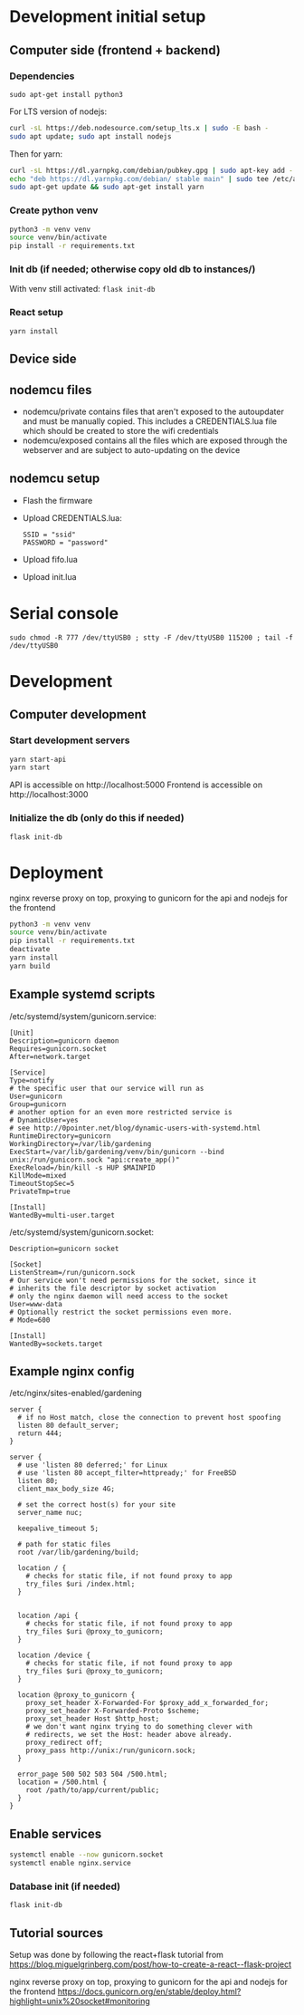 # Development initial setup

## Computer side (frontend + backend)

### Dependencies

`sudo apt-get install python3`

For LTS version of nodejs:

```bash
curl -sL https://deb.nodesource.com/setup_lts.x | sudo -E bash -
sudo apt update; sudo apt install nodejs
```

Then for yarn:

```bash
curl -sL https://dl.yarnpkg.com/debian/pubkey.gpg | sudo apt-key add -
echo "deb https://dl.yarnpkg.com/debian/ stable main" | sudo tee /etc/apt/sources.list.d/yarn.list
sudo apt-get update && sudo apt-get install yarn
```


### Create python venv

```bash
python3 -m venv venv
source venv/bin/activate
pip install -r requirements.txt
```

### Init db (if needed; otherwise copy old db to instances/)

With venv still activated:
`flask init-db`

### React setup

`yarn install`

## Device side

## nodemcu files

- nodemcu/private contains files that aren't exposed to the autoupdater and must be manually copied.
This includes a CREDENTIALS.lua file which should be created to store the wifi credentials
- nodemcu/exposed contains all the files which are exposed through the webserver and are subject to auto-updating on the device

## nodemcu setup

- Flash the firmware
- Upload CREDENTIALS.lua:

	```
  SSID = "ssid"
	PASSWORD = "password"
  ```

- Upload fifo.lua
- Upload init.lua


# Serial console

`sudo chmod -R 777 /dev/ttyUSB0 ; stty -F /dev/ttyUSB0 115200 ; tail -f /dev/ttyUSB0`



# Development

## Computer development 

### Start development servers

```bash
yarn start-api
yarn start
```

API is accessible on http://localhost:5000
Frontend is accessible on http://localhost:3000

### Initialize the db (only do this if needed)

`flask init-db`

# Deployment

nginx reverse proxy on top, proxying to gunicorn for the api and nodejs for the frontend

```bash
python3 -m venv venv
source venv/bin/activate
pip install -r requirements.txt
deactivate
yarn install
yarn build
```

## Example systemd scripts

/etc/systemd/system/gunicorn.service:

```
[Unit]
Description=gunicorn daemon
Requires=gunicorn.socket
After=network.target

[Service]
Type=notify
# the specific user that our service will run as
User=gunicorn
Group=gunicorn
# another option for an even more restricted service is
# DynamicUser=yes
# see http://0pointer.net/blog/dynamic-users-with-systemd.html
RuntimeDirectory=gunicorn
WorkingDirectory=/var/lib/gardening
ExecStart=/var/lib/gardening/venv/bin/gunicorn --bind unix:/run/gunicorn.sock "api:create_app()"
ExecReload=/bin/kill -s HUP $MAINPID
KillMode=mixed
TimeoutStopSec=5
PrivateTmp=true

[Install]
WantedBy=multi-user.target
```

/etc/systemd/system/gunicorn.socket:

```
Description=gunicorn socket

[Socket]
ListenStream=/run/gunicorn.sock
# Our service won't need permissions for the socket, since it
# inherits the file descriptor by socket activation
# only the nginx daemon will need access to the socket
User=www-data
# Optionally restrict the socket permissions even more.
# Mode=600

[Install]
WantedBy=sockets.target
```

## Example nginx config

/etc/nginx/sites-enabled/gardening

```
server {
  # if no Host match, close the connection to prevent host spoofing
  listen 80 default_server;
  return 444;
}

server {
  # use 'listen 80 deferred;' for Linux
  # use 'listen 80 accept_filter=httpready;' for FreeBSD
  listen 80;
  client_max_body_size 4G;

  # set the correct host(s) for your site
  server_name nuc;

  keepalive_timeout 5;

  # path for static files
  root /var/lib/gardening/build;

  location / { 
    # checks for static file, if not found proxy to app
    try_files $uri /index.html;
  } 


  location /api { 
    # checks for static file, if not found proxy to app
    try_files $uri @proxy_to_gunicorn;
  } 

  location /device { 
    # checks for static file, if not found proxy to app
    try_files $uri @proxy_to_gunicorn;
  } 

  location @proxy_to_gunicorn { 
    proxy_set_header X-Forwarded-For $proxy_add_x_forwarded_for;
    proxy_set_header X-Forwarded-Proto $scheme;
    proxy_set_header Host $http_host;
    # we don't want nginx trying to do something clever with
    # redirects, we set the Host: header above already.
    proxy_redirect off;
    proxy_pass http://unix:/run/gunicorn.sock;
  } 

  error_page 500 502 503 504 /500.html;
  location = /500.html { 
    root /path/to/app/current/public;
  } 
}

```

## Enable services

```bash
systemctl enable --now gunicorn.socket
systemctl enable nginx.service
```

### Database init (if needed)

`flask init-db`

## Tutorial sources

Setup was done by following the react+flask tutorial from
https://blog.miguelgrinberg.com/post/how-to-create-a-react--flask-project

nginx reverse proxy on top, proxying to gunicorn for the api and nodejs for the frontend
https://docs.gunicorn.org/en/stable/deploy.html?highlight=unix%20socket#monitoring
